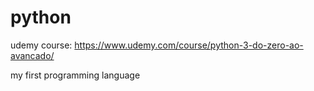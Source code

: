 # python
udemy course: https://www.udemy.com/course/python-3-do-zero-ao-avancado/

my first programming language
